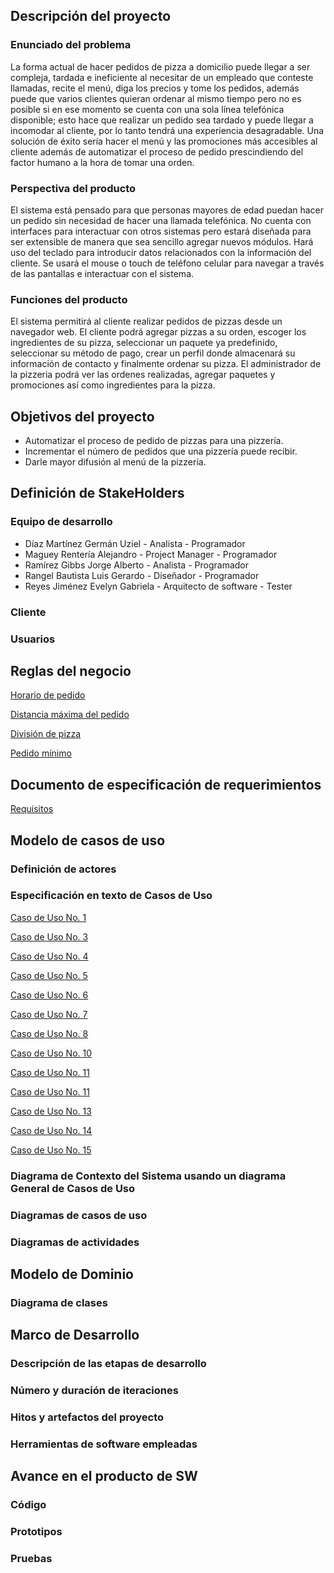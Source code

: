 ## Descripción del proyecto

### Enunciado del problema
La forma actual de hacer pedidos de pizza a domicilio puede llegar a ser compleja, tardada e ineficiente al necesitar de un empleado que conteste llamadas, recite el menú, diga los precios y tome los pedidos, además puede que varios clientes quieran ordenar al mismo tiempo pero no es posible si en ese momento se cuenta con una sola línea telefónica disponible; esto hace que realizar un pedido sea tardado y puede llegar a incomodar al cliente, por lo tanto tendrá una experiencia desagradable. Una solución de éxito sería hacer el menú y las promociones más accesibles al cliente además de automatizar el proceso de pedido prescindiendo del factor humano a la hora de tomar una orden.

### Perspectiva del producto
El sistema está pensado para que personas mayores de edad puedan hacer un pedido sin necesidad de hacer una llamada telefónica. 
No cuenta con interfaces para interactuar con otros sistemas pero estará diseñada para ser extensible de manera que sea sencillo agregar nuevos módulos.
Hará uso del teclado para introducir datos relacionados con la información del cliente.
Se usará el mouse o touch de teléfono celular para navegar a través de las pantallas e interactuar con el sistema.

### Funciones del producto
El sistema permitirá al cliente realizar pedidos de pizzas desde un navegador web. El cliente podrá agregar pizzas a su orden, escoger los ingredientes de su pizza, seleccionar un paquete ya predefinido, seleccionar su método de pago, crear un perfil donde almacenará su información de contacto y finalmente ordenar su pizza. El administrador de la pizzeria podrá ver las ordenes realizadas, agregar paquetes y promociones así como ingredientes para la pizza. 

## Objetivos del proyecto
* Automatizar el proceso de pedido de pizzas para una pizzería.
* Incrementar el número de pedidos que una pizzería puede recibir.
* Darle mayor difusión al menú de la pizzería.

## Definición de StakeHolders

### Equipo de desarrollo
* Díaz Martínez Germán Uziel - Analista - Programador
* Maguey Rentería Alejandro - Project Manager - Programador
* Ramírez Gibbs Jorge Alberto - Analista - Programador
* Rangel Bautista Luis Gerardo - Diseñador - Programador
* Reyes Jiménez Evelyn Gabriela - Arquitecto de software - Tester

### Cliente

### Usuarios

## Reglas del negocio

[Horario de pedido](./br1.md)

[Distancia máxima del pedido](./br2.md)

[División de pizza](./br3.md)

[Pedido mínimo](./br4.md)


## Documento de especificación de requerimientos

[Requisitos](./requisitos.md)

## Modelo de casos de uso

### Definición de actores

### Especificación en texto de Casos de Uso
[Caso de Uso No. 1](./cu1.md)

[Caso de Uso No. 3](./cu3.md)

[Caso de Uso No. 4](./cu4.md)

[Caso de Uso No. 5](./cu5.md)

[Caso de Uso No. 6](./cu6.md)

[Caso de Uso No. 7](./cu7.md)

[Caso de Uso No. 8](./cu8.md)

[Caso de Uso No. 10](./cu10.md)

[Caso de Uso No. 11](./cu11.md)

[Caso de Uso No. 11](./cu12.md)

[Caso de Uso No. 13](./cu13.md)

[Caso de Uso No. 14](./cu14.md)

[Caso de Uso No. 15](./cu15.md)

### Diagrama de Contexto del Sistema usando un diagrama General de Casos de Uso

### Diagramas de casos de uso

### Diagramas de actividades

## Modelo de Dominio

### Diagrama de clases

## Marco de Desarrollo

### Descripción de las etapas de desarrollo

### Número y duración de iteraciones

### Hitos y artefactos del proyecto

### Herramientas de software empleadas

## Avance en el producto de SW

### Código

### Prototipos

### Pruebas
